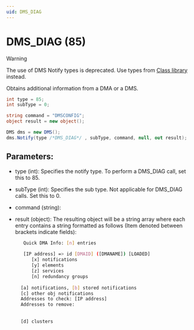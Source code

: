 ```yaml
---
uid: DMS_DIAG
---
```


# DMS_DIAG (85)

> [!WARNING]
> The use of DMS Notify types is deprecated. Use types from [Class library](xref:ClassLibraryIntroduction) instead.

Obtains additional information from a DMA or a DMS.

```csharp
int type = 85;
int subType = 0;

string command = "DMSCONFIG";
object result = new object();

DMS dms = new DMS();
dms.Notify(type /*DMS_DIAG*/ , subType, command, null, out result);
```

## Parameters:

- type (int): Specifies the notify type. To perform a DMS_DIAG call, set this to 85.
- subType (int): Specifies the sub type. Not applicable for DMS_DIAG calls. Set this to 0.
- command (string):
- result (object): The resulting object will be a string array where each entry contains a string formatted as follows (Item denoted between brackets indicate fields):
  
  ```bash
     Quick DMA Info: [n] entries
    
     [IP address] => id [DMAID] ([DMANAME]) [LOADED]
        [x] notifications
        [y] elements
        [z] services
        [n] redundancy groups
    
    [a] notifications, [b] stored notifications
    [c] other obj notifications
    Addresses to check: [IP address]
    Addresses to remove:
    
    
    [d] clusters
   ```

